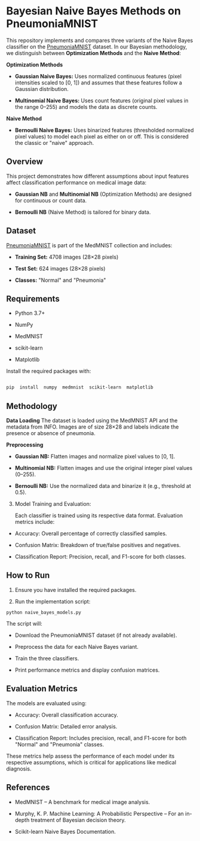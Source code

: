 
# Bayesian Naive Bayes Methods on PneumoniaMNIST

  

This repository implements and compares three variants of the Naive Bayes classifier on the [PneumoniaMNIST](https://medmnist.com/) dataset. In our Bayesian methodology, we distinguish between **Optimization Methods** and the **Naive Method**:

  

**Optimization Methods**

-  	**Gaussian Naive Bayes:** Uses normalized continuous features (pixel intensities scaled to [0, 1]) and assumes that these features follow a Gaussian distribution.

-  **Multinomial Naive Bayes:** Uses count features (original pixel values in the range 0–255) and models the data as discrete counts.

  

**Naive Method**

-  **Bernoulli Naive Bayes:** Uses binarized features (thresholded normalized pixel values) to model each pixel as either on or off. This is considered the classic or "naive" approach.

  

## Overview

  

This project demonstrates how different assumptions about input features affect classification performance on medical image data:

-  **Gaussian NB** and **Multinomial NB** (Optimization Methods) are designed for continuous or count data.

-  **Bernoulli NB** (Naive Method) is tailored for binary data.

  

## Dataset

  

[PneumoniaMNIST](https://medmnist.com/) is part of the MedMNIST collection and includes:

-  **Training Set:** 4708 images (28×28 pixels)

-  **Test Set:** 624 images (28×28 pixels)

-  **Classes:** "Normal" and "Pneumonia"

  

## Requirements

  

- Python 3.7+

- NumPy

- MedMNIST

- scikit-learn

- Matplotlib

  

Install the required packages with:

  

```bash

pip  install  numpy  medmnist  scikit-learn  matplotlib

```
## Methodology

 **Data Loading**
	The dataset is loaded using the MedMNIST API and the metadata from INFO. Images are of size 28×28 and labels indicate the presence or absence of pneumonia.

  

**Preprocessing**

  

 - **Gaussian NB:** Flatten images and normalize pixel values to [0, 1].

 - **Multinomial NB:** Flatten images and use the original integer pixel values (0–255).

 - **Bernoulli NB:** Use the normalized data and binarize it (e.g., threshold at 0.5).

3. Model Training and Evaluation:

	Each classifier is trained using its respective data format. Evaluation metrics include:
- Accuracy: Overall percentage of correctly classified samples.

- Confusion Matrix: Breakdown of true/false positives and negatives.

- Classification Report: Precision, recall, and F1-score for both classes.

## How to Run

1. Ensure you have installed the required packages.

2. Run the implementation script:
```
python naive_bayes_models.py
```
The script will:
- Download the PneumoniaMNIST dataset (if not already available).

- Preprocess the data for each Naive Bayes variant.

- Train the three classifiers.

- Print performance metrics and display confusion matrices.

## Evaluation Metrics

The models are evaluated using:

  

- Accuracy: Overall classification accuracy.

- Confusion Matrix: Detailed error analysis.

- Classification Report: Includes precision, recall, and F1-score for both "Normal" and "Pneumonia" classes.

These metrics help assess the performance of each model under its respective assumptions, which is critical for applications like medical diagnosis.


## References

- MedMNIST – A benchmark for medical image analysis.

- Murphy, K. P. Machine Learning: A Probabilistic Perspective – For an in-depth treatment of Bayesian decision theory.

- Scikit-learn Naive Bayes Documentation.
